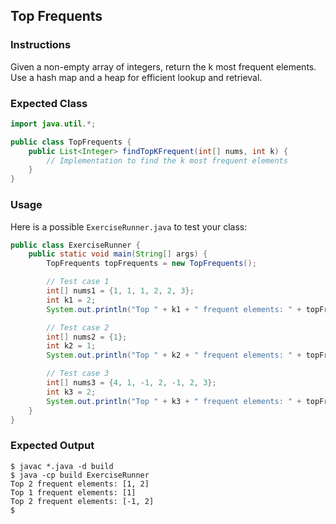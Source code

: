 ## Top Frequents

### Instructions

Given a non-empty array of integers, return the k most frequent elements. Use a hash map and a heap for efficient lookup and retrieval.

### Expected Class

```java
import java.util.*;

public class TopFrequents {
    public List<Integer> findTopKFrequent(int[] nums, int k) {
        // Implementation to find the k most frequent elements
    }
}
```

### Usage

Here is a possible `ExerciseRunner.java` to test your class:

```java
public class ExerciseRunner {
    public static void main(String[] args) {
        TopFrequents topFrequents = new TopFrequents();

        // Test case 1
        int[] nums1 = {1, 1, 1, 2, 2, 3};
        int k1 = 2;
        System.out.println("Top " + k1 + " frequent elements: " + topFrequents.findTopKFrequent(nums1, k1));

        // Test case 2
        int[] nums2 = {1};
        int k2 = 1;
        System.out.println("Top " + k2 + " frequent elements: " + topFrequents.findTopKFrequent(nums2, k2));

        // Test case 3
        int[] nums3 = {4, 1, -1, 2, -1, 2, 3};
        int k3 = 2;
        System.out.println("Top " + k3 + " frequent elements: " + topFrequents.findTopKFrequent(nums3, k3));
    }
}
```

### Expected Output

```shell
$ javac *.java -d build
$ java -cp build ExerciseRunner
Top 2 frequent elements: [1, 2]
Top 1 frequent elements: [1]
Top 2 frequent elements: [-1, 2]
$
```
